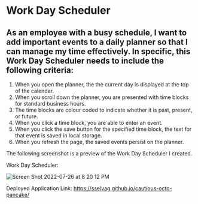 # Work Day Scheduler

## As an employee with a busy schedule, I want to add important events to a daily planner so that I can manage my time effectively. In specific, this Work Day Scheduler needs to include the following criteria: 
  1. When you open the planner, the the current day is displayed at the top of the calendar.
  2. When you scroll down the planner, you are presented with time blocks for standard business hours.
  3. The time blocks are colour coded to indicate whether it is past, present, or future.
  4. When you click a time block, you are able to enter an event.
  5. When you click the save button for the specified time block, the text for that event is saved in local storage.
  6. When you refresh the page, the saved events persist on the planner.

The following screenshot is a preview of the Work Day Scheduler I created.

Work Day Scheduler:

![Screen Shot 2022-07-26 at 8 20 12 PM](https://user-images.githubusercontent.com/64749332/181134163-1184c2d9-eb0e-4018-bc21-22476e70432a.png)




Deployed Application Link: https://sselvag.github.io/cautious-octo-pancake/
